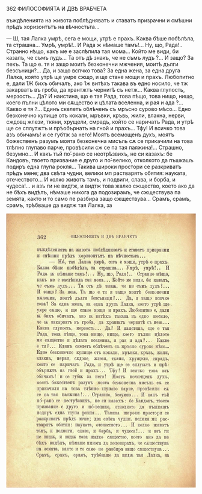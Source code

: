 ﻿362	ФИЛОСОФИЯТА И ДВѢ ВРАБЧЕТА

въждѣленията на живота поблѣдняватъ и ставатъ призрачни и смѣшни прѣдъ хоризонтътъ на вѣчностьта...

— Ш, тая Лалка умрѣ, сега е мощи, утрѣ е прахъ. Каква бѣше побѣлѣла, та страшна... Умрѣ, умрѣ!.. И Рада ж нѣмаше тамъ!... Ну, що, Рада!.. Странно нѣщо, какъ ме е заслѣпила тая мома... Който ме види, би казалъ, че съмъ лудъ... Та отъ дѣ знакъ, че не съмъ лудъ ?... И защо? За пекъ. Та що е. тя и защо моитѣ безконечни мжчения, моитѣ дълги безсъници?... Да, и защо вспчко това? За една жена, за една друга Лалка, която утрѣ ще умре сжщо, и ще стане мощи и прахъ. Любопитно е, дали 1Ж бихъ обичалъ, ако 1ж витѣхъ такава въ едно носило, че тж закарватъ въ гроба, да хрантжтъ чернитѣ съ нетж... Каква глупость, мерзость... Да? И наистина, що е тая Рада, това пѣщо, това нищо, нищо, коего пълни цѣлото ми сѫщество и цѣлата вселенна, и рая и ада ?... Какво е тя ?... Единъ скелетъ облѣченъ съ мръсно сурово мѣсо... Едно безконечно купище отъ кокали, мръвки, кръвь, жили, влакна, нерви, сждовц жлези, ткяни, хрущели, смрадъ, който се наричатъ Рада, и утрѣ ще се сплутжтъ и прѣобърнатъ на гной и прахъ... Тфу! И всичко това азъ обичамъ! и се губтж за него! Моятъ всемощенъ духъ, моятъ божественъ разумъ моята безконечна мисъль сѫ се прикачили на това тлѣпно глупаво парче, провѣсили сж се па тая паяжина!... Страшно, безумно... И какъ тъй по́-рано се неотрѣзвихъ, не си казахъ: бе Кандовъ, твоето призвание е друго и по́-велико, отколкото да пъшкашъ подиръ една глупа рокля... Такива широки простори се разкриватъ прѣдъ мене; два свѣта чудни, велики мп растварятъ обятия: науката, отечеството... И колко животъ тамъ, и подвиги, слава, и борба, и чудеса!... и азъ ги не видтж, и видтж това жалко сжщество, което ако да не бѣхъ видѣлъ, нѣмаше никога да подозирамъ, че сжществува па земята, както и то само пе разбира защо сжществува... Срамъ, срамъ, срамъ, трѣбваше да видтж тая Лалка, за

![original](../images/403.jpg)

